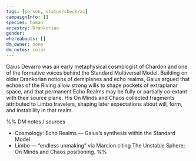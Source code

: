 ```yaml
---
tags: [person, status/check/ai]
campaignInfo: []
species: human
ancestry: Drankorian
gender: 
whereabouts: []
dm_owner: none
dm_notes: color
---
```


Gaius Devarro was an early metaphysical cosmologist of Chardon and one of the formative voices behind the Standard Multiversal Model. Building on older Drankorian notions of demiplanes and echo realms, Gaius argued that echoes of the Riving allow strong wills to shape pockets of extraplanar space, and that permanent Echo Realms may be fully or partially co‑extant with their source plane. His On Minds and Chaos collected fragments attributed to Limbo travelers, shaping later expectations about will, form, and instability in that realm.

%%
DM notes / sources
- Cosmology: Echo Realms — Gaius’s synthesis within the Standard Model.
- Limbo — “endless unmaking” via Marcion citing The Unstable Sphere; On Minds and Chaos positioning.
%%
